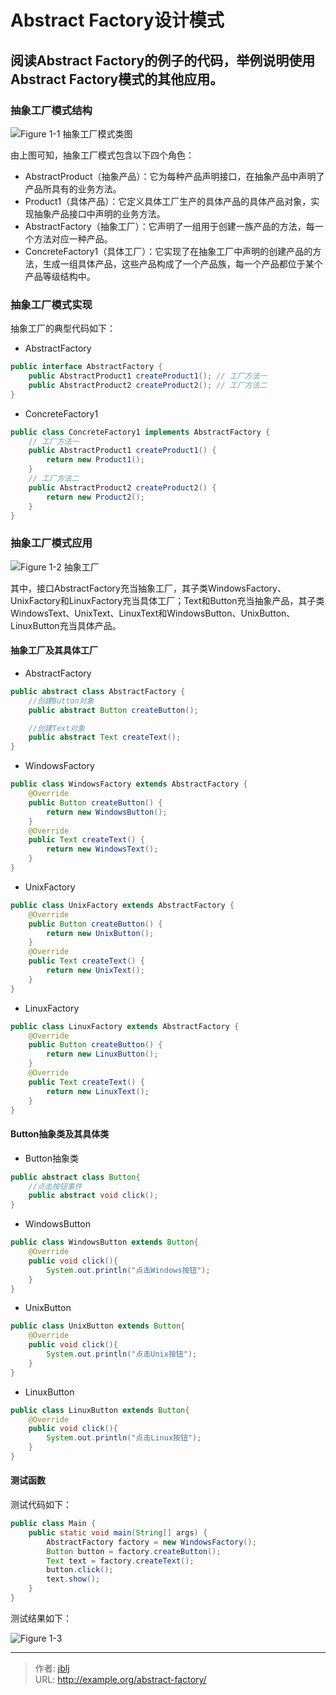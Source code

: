 # Abstract Factory设计模式


## 阅读Abstract Factory的例子的代码，举例说明使用Abstract Factory模式的其他应用。

### 抽象工厂模式结构

![Figure 1-1 抽象工厂模式类图](https://cdn.jsdelivr.net/gh/ajblj/blogImage@main/d2l/%E6%8A%BD%E8%B1%A1%E5%B7%A5%E5%8E%82%E6%A8%A1%E5%BC%8F%E7%B1%BB%E5%9B%BE_1X565k_xM1.png)

由上图可知，抽象工厂模式包含以下四个角色：

-   AbstractProduct（抽象产品）：它为每种产品声明接口，在抽象产品中声明了产品所具有的业务方法。
-   Product1（具体产品）：它定义具体工厂生产的具体产品的具体产品对象，实现抽象产品接口中声明的业务方法。
-   AbstractFactory（抽象工厂）：它声明了一组用于创建一族产品的方法，每一个方法对应一种产品。
-   ConcreteFactory1（具体工厂）：它实现了在抽象工厂中声明的创建产品的方法，生成一组具体产品，这些产品构成了一个产品族，每一个产品都位于某个产品等级结构中。

### 抽象工厂模式实现

抽象工厂的典型代码如下：

-   AbstractFactory

```java
public interface AbstractFactory {
    public AbstractProduct1 createProduct1(); // 工厂方法一
    public AbstractProduct2 createProduct2(); // 工厂方法二
}

```

-   ConcreteFactory1

```java
public class ConcreteFactory1 implements AbstractFactory {
    // 工厂方法一
    public AbstractProduct1 createProduct1() {
        return new Product1();
    }
    // 工厂方法二
    public AbstractProduct2 createProduct2() {
        return new Product2();
    }
}

```

### 抽象工厂模式应用

![Figure 1-2 抽象工厂](https://cdn.jsdelivr.net/gh/ajblj/blogImage@main/d2l/%E6%8A%BD%E8%B1%A1%E5%B7%A5%E5%8E%82_9F29euj-NE.png)

其中，接口AbstractFactory充当抽象工厂，其子类WindowsFactory、UnixFactory和LinuxFactory充当具体工厂；Text和Button充当抽象产品，其子类WindowsText、UnixText、LinuxText和WindowsButton、UnixButton、LinuxButton充当具体产品。

#### 抽象工厂及其具体工厂

-   AbstractFactory

```java
public abstract class AbstractFactory {
    //创建Button对象
    public abstract Button createButton();

    //创建Text对象
    public abstract Text createText();
}
```

-   WindowsFactory

```java
public class WindowsFactory extends AbstractFactory {
    @Override
    public Button createButton() {
        return new WindowsButton();
    }
    @Override
    public Text createText() {
        return new WindowsText();
    }
}
```

-   UnixFactory

```java
public class UnixFactory extends AbstractFactory {
    @Override
    public Button createButton() {
        return new UnixButton();
    }
    @Override
    public Text createText() {
        return new UnixText();
    }
}
```

-   LinuxFactory

```java
public class LinuxFactory extends AbstractFactory {
    @Override
    public Button createButton() {
        return new LinuxButton();
    }
    @Override
    public Text createText() {
        return new LinuxText();
    }
}
```

#### Button抽象类及其具体类

-   Button抽象类

```java
public abstract class Button{
    //点击按钮事件
    public abstract void click();
}
```

-   WindowsButton

```java
public class WindowsButton extends Button{
    @Override
    public void click(){
        System.out.println("点击Windows按钮");
    }
}

```

-   UnixButton

```java
public class UnixButton extends Button{
    @Override
    public void click(){
        System.out.println("点击Unix按钮");
    }
}

```

-   LinuxButton

```java
public class LinuxButton extends Button{
    @Override
    public void click(){
        System.out.println("点击Linux按钮");
    }
}

```

#### 测试函数

测试代码如下：

```java
public class Main {
    public static void main(String[] args) {
        AbstractFactory factory = new WindowsFactory();
        Button button = factory.createButton();
        Text text = factory.createText();
        button.click();
        text.show();
    }
}

```

测试结果如下：

![Figure 1-3](https://cdn.jsdelivr.net/gh/ajblj/blogImage@main/d2l/image_XDoHchgVt_.png)

---

> 作者: [jblj](https://github.com/ajblj/)  
> URL: http://example.org/abstract-factory/  

